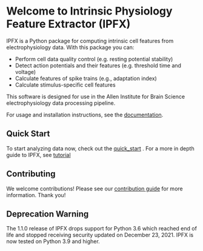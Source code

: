 Welcome to Intrinsic Physiology Feature Extractor (IPFX)
==========================================

IPFX is a Python package for computing intrinsic cell features from electrophysiology data. With this package you can:

- Perform cell data quality control (e.g. resting potential stability)
- Detect action potentials and their features (e.g. threshold time and voltage)
- Calculate features of spike trains (e.g., adaptation index)
- Calculate stimulus-specific cell features

This software is designed for use in the Allen Institute for Brain Science electrophysiology data processing pipeline.

For usage and installation instructions, see the [documentation](https://ipfx.readthedocs.io/en/latest/).

Quick Start
------------
To start analyzing data now, check out the [quick_start](https://ipfx.readthedocs.io/en/latest/quick_start.html) . For a more in depth guide to IPFX, see [tutorial](https://ipfx.readthedocs.io/en/latest/tutorial.html)

Contributing
------------
We welcome contributions! Please see our [contribution guide](https://github.com/AllenInstitute/ipfx/blob/master/CONTRIBUTING.md) for more information. Thank you!

Deprecation Warning
-------------------

The 1.1.0 release of IPFX drops support for Python 3.6 which reached end of life and stopped receiving security updated on December 23, 2021.
IPFX is now tested on Python 3.9 and higher.
